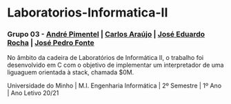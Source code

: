 # Laboratorios-Informatica-II

### Grupo 03 - [André Pimentel](https://github.com/APF-git)  |  [Carlos Araújo](https://github.com/carlosdeveloper95) | [José Eduardo Rocha](https://github.com/Eduard0Rocha)  |  [José Pedro Fonte](https://github.com/josef8) 

No âmbito da cadeira de Laboratórios de Informática II, o trabalho foi desenvolvido em C com o objetivo de implementar um interpretador de uma liguaguem orientada à stack, chamada $0M.

Universidade do Minho | M.I. Engenharia Informática | 2º Semestre | 1º Ano | Ano Letivo 20/21
